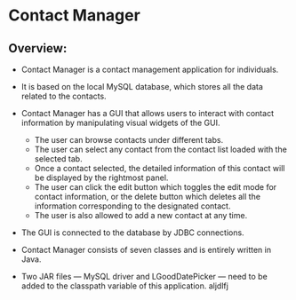 # Contact Manager
## Overview:
* Contact Manager is a contact management application for individuals. 
* It is based on the local MySQL database, which stores all the data related to the contacts. 
* Contact Manager has a GUI that allows users to interact with contact information by manipulating visual widgets of the GUI.
  * The user can browse contacts under different tabs.
  * The user can select any contact from the contact list loaded with the selected tab. 
  * Once a contact selected, the detailed information of this contact will be displayed by the rightmost panel.
  * The user can click the edit button which toggles the edit mode for contact information, or the delete button which deletes all the information
    corresponding to the designated contact.
  * The user is also allowed to add a new contact at any time.
      
* The GUI is connected to the database by JDBC connections.
* Contact Manager consists of seven classes and is entirely written in Java.
* Two JAR files — MySQL driver and LGoodDatePicker — need to be added to the classpath variable of this application.
aljdlfj